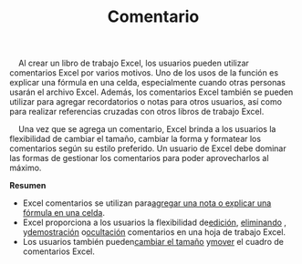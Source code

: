 ﻿---
title: Comentario
second_title: Aspose.Cells Cloud Documen
type: docs
url: /es/comments/
aliases: [/working-with-comments/]
keywords: REST API, spreadsheets, excel, comment
description: "Cells.Cloud API para Excel operar: los comentarios operan"
weight: 100
kwords: Excel, Office Nube, REST API, Hoja de cálculo, PDF, CSV, Json, Markdwon, Comentarios
---
&nbsp;&nbsp;&nbsp;&nbsp;Al crear un libro de trabajo Excel, los usuarios pueden utilizar comentarios Excel por varios motivos. Uno de los usos de la función es explicar una fórmula en una celda, especialmente cuando otras personas usarán el archivo Excel. Además, los comentarios Excel también se pueden utilizar para agregar recordatorios o notas para otros usuarios, así como para realizar referencias cruzadas con otros libros de trabajo Excel.

&nbsp;&nbsp;&nbsp;&nbsp;Una vez que se agrega un comentario, Excel brinda a los usuarios la flexibilidad de cambiar el tamaño, cambiar la forma y formatear los comentarios según su estilo preferido. Un usuario de Excel debe dominar las formas de gestionar los comentarios para poder aprovecharlos al máximo.

**Resumen**

-  Excel comentarios se utilizan para[agregar una nota o explicar una fórmula en una celda](/cells/es/comments/add/).
-  Excel proporciona a los usuarios la flexibilidad de[edición](/cells/es/comments/update/), [eliminando](/cells/es/comments/delete/) , y[demostración](/cells/es/comments/get/) o[ocultación](/cells/es/comments/update/) comentarios en una hoja de trabajo Excel.
-  Los usuarios también pueden[cambiar el tamaño](/cells/es/comments/update/) y[mover](/cells/es/comments/update/) el cuadro de comentarios Excel.

